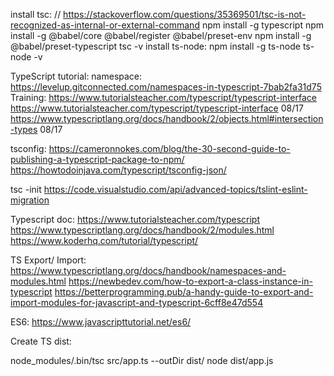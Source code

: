 install tsc: // https://stackoverflow.com/questions/35369501/tsc-is-not-recognized-as-internal-or-external-command
     npm install -g typescript
     npm install -g @babel/core @babel/register @babel/preset-env
     npm install -g @babel/preset-typescript
     tsc -v
install ts-node: 
    npm install -g ts-node
    ts-node -v

TypeScript tutorial:
    namespace: https://levelup.gitconnected.com/namespaces-in-typescript-7bab2fa31d75
    Training: https://www.tutorialsteacher.com/typescript/typescript-interface
    https://www.tutorialsteacher.com/typescript/typescript-interface 08/17
    https://www.typescriptlang.org/docs/handbook/2/objects.html#intersection-types 08/17

tsconfig: 
    https://cameronnokes.com/blog/the-30-second-guide-to-publishing-a-typescript-package-to-npm/
    https://howtodoinjava.com/typescript/tsconfig-json/

tsc -init
https://code.visualstudio.com/api/advanced-topics/tslint-eslint-migration

Typescript doc: 
    https://www.tutorialsteacher.com/typescript
    https://www.typescriptlang.org/docs/handbook/2/modules.html
    https://www.koderhq.com/tutorial/typescript/

TS Export/ Import:
    https://www.typescriptlang.org/docs/handbook/namespaces-and-modules.html
    https://newbedev.com/how-to-export-a-class-instance-in-typescript
    https://betterprogramming.pub/a-handy-guide-to-export-and-import-modules-for-javascript-and-typescript-6cff8e47d554
    
ES6: https://www.javascripttutorial.net/es6/

Create TS dist: 


node_modules/.bin/tsc src/app.ts --outDir dist/
node dist/app.js